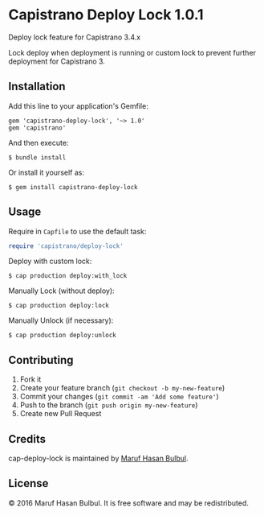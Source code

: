 # Capistrano Deploy Lock 1.0.1

Deploy lock feature for Capistrano 3.4.x

Lock deploy when deployment is running or custom lock to prevent further deployment for Capistrano 3.

## Installation

Add this line to your application's Gemfile:

    gem 'capistrano-deploy-lock', '~> 1.0'
    gem 'capistrano'

And then execute:

    $ bundle install

Or install it yourself as:

    $ gem install capistrano-deploy-lock

## Usage

Require in `Capfile` to use the default task:

```ruby
require 'capistrano/deploy-lock'
```

Deploy with custom lock:

    $ cap production deploy:with_lock

Manually Lock (without deploy):
  
    $ cap production deploy:lock

Manually Unlock (if necessary):

    $ cap production deploy:unlock


## Contributing

1. Fork it
2. Create your feature branch (`git checkout -b my-new-feature`)
3. Commit your changes (`git commit -am 'Add some feature'`)
4. Push to the branch (`git push origin my-new-feature`)
5. Create new Pull Request

## Credits

cap-deploy-lock is maintained by [Maruf Hasan Bulbul](http://www.mhbweb.com).

## License

© 2016 Maruf Hasan Bulbul. It is free software and may be redistributed.
